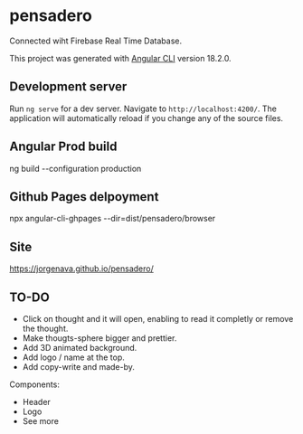 # pensadero

Connected wiht Firebase Real Time Database.

This project was generated with [Angular CLI](https://github.com/angular/angular-cli) version 18.2.0.

## Development server

Run `ng serve` for a dev server. Navigate to `http://localhost:4200/`. The application will automatically reload if you change any of the source files.

## Angular Prod build
ng build --configuration production

## Github Pages delpoyment
npx angular-cli-ghpages --dir=dist/pensadero/browser

## Site
https://jorgenava.github.io/pensadero/

## TO-DO
- Click on thought and it will open, enabling to read it completly or remove the thought.
- Make thougts-sphere bigger and prettier.
- Add 3D animated background.
- Add logo / name at the top.
- Add copy-write and made-by.


Components:
- Header
- Logo
- See more